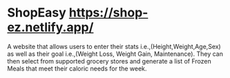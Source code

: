 # ShopEasy https://shop-ez.netlify.app/
A website that allows users to enter their stats i.e.,(Height,Weight,Age,Sex) as
well as their goal i.e.,(Weight Loss, Weight Gain, Maintenance). They can then select from
supported grocery stores and generate a list of Frozen Meals that meet their caloric needs for
the week.

